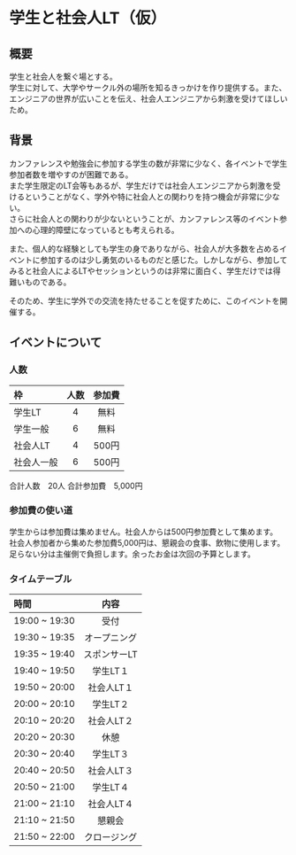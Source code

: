 # 学生と社会人LT（仮）

## 概要
学生と社会人を繋ぐ場とする。 <br>
学生に対して、大学やサークル外の場所を知るきっかけを作り提供する。また、エンジニアの世界が広いことを伝え、社会人エンジニアから刺激を受けてほしいため。 <br>

## 背景
カンファレンスや勉強会に参加する学生の数が非常に少なく、各イベントで学生参加者数を増やすのが困難である。 <br>
また学生限定のLT会等もあるが、学生だけでは社会人エンジニアから刺激を受けるということがなく、学外や特に社会人との関わりを持つ機会が非常に少ない。 <br>
さらに社会人との関わりが少ないということが、カンファレンス等のイベント参加への心理的障壁になっているとも考えられる。 <br>

また、個人的な経験としても学生の身でありながら、社会人が大多数を占めるイベントに参加するのは少し勇気のいるものだと感じた。しかしながら、参加してみると社会人によるLTやセッションというのは非常に面白く、学生だけでは得難いものである。 <br>

そのため、学生に学外での交流を持たせることを促すために、このイベントを開催する。

## イベントについて
### 人数
| 枠 | 人数 | 参加費 |
| :-- | :-: | :-: |
| 学生LT | 4 | 無料 |
| 学生一般 | 6 | 無料 |
| 社会人LT | 4 | 500円 |
| 社会人一般 | 6 | 500円 |

合計人数　20人
合計参加費　5,000円

### 参加費の使い道
学生からは参加費は集めません。社会人からは500円参加費として集めます。 <br>
社会人参加者から集めた参加費5,000円は、懇親会の食事、飲物に使用します。足らない分は主催側で負担します。余ったお金は次回の予算とします。

### タイムテーブル
| 時間 | 内容 |
| :-- | :-: |
| 19:00 ~ 19:30 | 受付 |
| 19:30 ~ 19:35 | オープニング |
| 19:35 ~ 19:40 | スポンサーLT |
| 19:40 ~ 19:50 | 学生LT１ |
| 19:50 ~ 20:00 | 社会人LT１ |
| 20:00 ~ 20:10 | 学生LT２ |
| 20:10 ~ 20:20 | 社会人LT２ |
| 20:20 ~ 20:30 | 休憩 |
| 20:30 ~ 20:40 | 学生LT３ |
| 20:40 ~ 20:50 | 社会人LT３ |
| 20:50 ~ 21:00 | 学生LT４ |
| 21:00 ~ 21:10 | 社会人LT４ |
| 21:10 ~ 21:50 | 懇親会 |
| 21:50 ~ 22:00 | クロージング |
